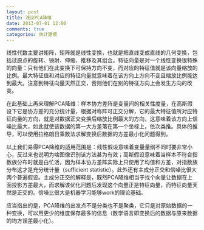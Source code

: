 ```yaml
---
layout: post
title: 浅议PCA降维
date: 2013-07-01 12:00
comments: true
categories: 统计建模
---
```

线性代数主要讲矩阵，矩阵就是线性变换，也就是把直线变成直线的几何变换，包括过原点的旋转、镜射、伸缩、推移及其组合。特征向量是对一个线性变换很特殊的向量：只有他们在此变换下可保持方向不变，而对应的特征值就是该向量缩放的比例。最大特征值和对应的特征向量就意味着在该方向上方向不变且缩放比例能达到最大。注意到特征向量天然正交，否则他们在别的特征方向上会发生方向的改变。

在此基础上再来理解PCA降维：样本协方差阵是变量间的相关性度量，在高斯假设下它是协方差的充分统计量，根据对称阵可正交分解，它的最大特征值所对应特征向量的方向，就是对数据正交变换后缩放比例最大的方向，这意味着该方向上信噪比最大，如此就使该数据的第一大方差落在第一个坐标上，依次类推。具体的推导，可以使用拉格朗日乘数法求解变换后数据的方差最小化问题得到。

以上我们易得PCA降维的适用范围是：线性假设意味着变量量纲不同时要非常小心，反过来也说明为啥图像识别该方法甚为有效；高斯假设意味着当样本不符合指数族分布时就是白忙活，因为样本协方差阵实际上只使用了均值和方差，对指数族分布这才是充分统计量（sufficient statistic）。此外还有主成分正交和信噪比很大两个普遍假设。主成分正交的解释是，既然PCA降维相当于找个向量让数据在上面投影方差最大，而求解该优化问题后发现这个向量正是特征向量，而特征向量天然是正交的。信噪比很大是机器学习能够work的理论基础。

应当指出的是，PCA降维的出发点不是分类也不是聚类，它只是对原始数据的一种变换，可以用更少的维度保存最多的信息（数学语言即变换后的数据与原来数据的均方误差最小化）。

